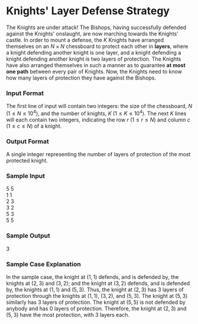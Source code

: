 # Knights' Layer Defense Strategy

The Knights are under attack! The Bishops, having successfully defended against the Knights' onslaught, are now marching towards the Knights' castle. In order to mount a defense, the $K$ Knights have arranged themselves on an $N \times N$ chessboard to protect each other in **layers**, where a knight defending another knight is one layer, and a knight defending a knight defending another knight is two layers of protection. The Knights have also arranged themselves in such a manner as to guarantee **at most one path** between every pair of Knights.  Now, the Knights need to know how many layers of protection they have against the Bishops.

### Input Format

The first line of input will contain two integers: the size of the chessboard, $N$ $\left(1 \leq N \leq 10^4 \right)$, and the number of knights, $K$ $\left(1 \leq K \leq 10^4 \right)$. The next $K$ lines will each contain two integers, indicating the row $r$ $\left(1 \leq r \leq N \right)$ and column $c$ $\left(1 \leq c \leq N \right)$ of a knight.

### Output Format

A single integer representing the number of layers of protection of the most protected knight.

### Sample Input

$5$ $5$  
$1$ $1$  
$2$ $3$  
$3$ $2$  
$5$ $3$  
$5$ $5$

### Sample Output

$3$

### Sample Case Explanation

In the sample case, the knight at $\left(1, 1 \right)$ defends, and is defended by, the knights at $\left(2, 3 \right)$ and $\left(3, 2 \right)$; and the knight at $\left(3, 2 \right)$ defends, and is defended by, the knights at $\left(1, 1 \right)$ and $\left(5, 3 \right)$. Thus, the knight at $\left(2, 3 \right)$ has 3 layers of protection through the knights at $\left(1, 1 \right)$, $\left(3, 2 \right)$, and $\left(5, 3 \right)$. The knight at $\left(5, 3 \right)$ similarly has 3 layers of protection. The knight at $\left(5, 5 \right)$ is not defended by anybody and has 0 layers of protection. Therefore, the knight at $\left(2, 3 \right)$ and $\left(5, 3 \right)$ have the most protection, with 3 layers each.
